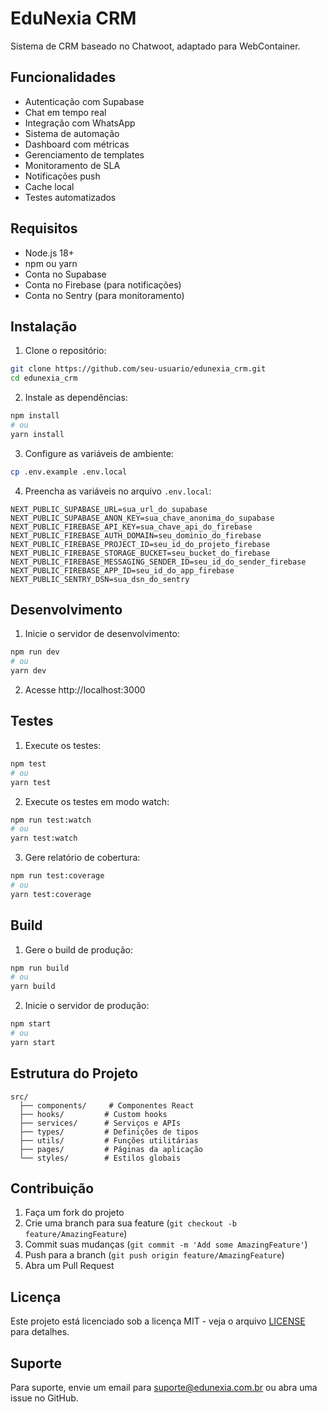 # EduNexia CRM

Sistema de CRM baseado no Chatwoot, adaptado para WebContainer.

## Funcionalidades

- Autenticação com Supabase
- Chat em tempo real
- Integração com WhatsApp
- Sistema de automação
- Dashboard com métricas
- Gerenciamento de templates
- Monitoramento de SLA
- Notificações push
- Cache local
- Testes automatizados

## Requisitos

- Node.js 18+
- npm ou yarn
- Conta no Supabase
- Conta no Firebase (para notificações)
- Conta no Sentry (para monitoramento)

## Instalação

1. Clone o repositório:
```bash
git clone https://github.com/seu-usuario/edunexia_crm.git
cd edunexia_crm
```

2. Instale as dependências:
```bash
npm install
# ou
yarn install
```

3. Configure as variáveis de ambiente:
```bash
cp .env.example .env.local
```

4. Preencha as variáveis no arquivo `.env.local`:
```env
NEXT_PUBLIC_SUPABASE_URL=sua_url_do_supabase
NEXT_PUBLIC_SUPABASE_ANON_KEY=sua_chave_anonima_do_supabase
NEXT_PUBLIC_FIREBASE_API_KEY=sua_chave_api_do_firebase
NEXT_PUBLIC_FIREBASE_AUTH_DOMAIN=seu_dominio_do_firebase
NEXT_PUBLIC_FIREBASE_PROJECT_ID=seu_id_do_projeto_firebase
NEXT_PUBLIC_FIREBASE_STORAGE_BUCKET=seu_bucket_do_firebase
NEXT_PUBLIC_FIREBASE_MESSAGING_SENDER_ID=seu_id_do_sender_firebase
NEXT_PUBLIC_FIREBASE_APP_ID=seu_id_do_app_firebase
NEXT_PUBLIC_SENTRY_DSN=sua_dsn_do_sentry
```

## Desenvolvimento

1. Inicie o servidor de desenvolvimento:
```bash
npm run dev
# ou
yarn dev
```

2. Acesse http://localhost:3000

## Testes

1. Execute os testes:
```bash
npm test
# ou
yarn test
```

2. Execute os testes em modo watch:
```bash
npm run test:watch
# ou
yarn test:watch
```

3. Gere relatório de cobertura:
```bash
npm run test:coverage
# ou
yarn test:coverage
```

## Build

1. Gere o build de produção:
```bash
npm run build
# ou
yarn build
```

2. Inicie o servidor de produção:
```bash
npm start
# ou
yarn start
```

## Estrutura do Projeto

```
src/
  ├── components/     # Componentes React
  ├── hooks/         # Custom hooks
  ├── services/      # Serviços e APIs
  ├── types/         # Definições de tipos
  ├── utils/         # Funções utilitárias
  ├── pages/         # Páginas da aplicação
  └── styles/        # Estilos globais
```

## Contribuição

1. Faça um fork do projeto
2. Crie uma branch para sua feature (`git checkout -b feature/AmazingFeature`)
3. Commit suas mudanças (`git commit -m 'Add some AmazingFeature'`)
4. Push para a branch (`git push origin feature/AmazingFeature`)
5. Abra um Pull Request

## Licença

Este projeto está licenciado sob a licença MIT - veja o arquivo [LICENSE](LICENSE) para detalhes.

## Suporte

Para suporte, envie um email para suporte@edunexia.com.br ou abra uma issue no GitHub. 